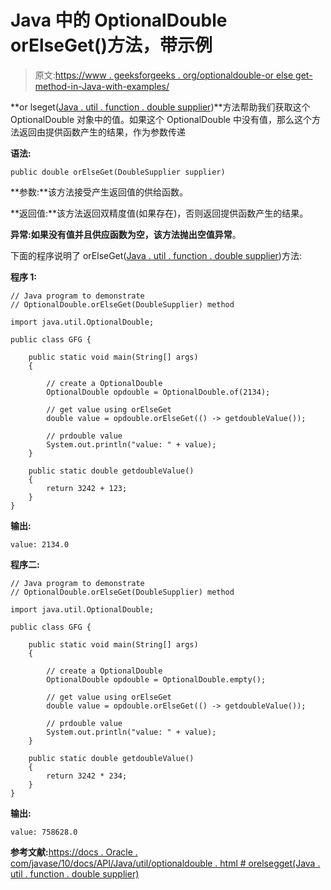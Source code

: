 # Java 中的 OptionalDouble orElseGet()方法，带示例

> 原文:[https://www . geeksforgeeks . org/optionaldouble-or else get-method-in-Java-with-examples/](https://www.geeksforgeeks.org/optionaldouble-orelseget-method-in-java-with-examples/)

**or lseget([Java . util . function . double supplier](https://www.geeksforgeeks.org/java-8-doublesupplier-interface-with-examples/))**方法帮助我们获取这个 OptionalDouble 对象中的值。如果这个 OptionalDouble 中没有值，那么这个方法返回由提供函数产生的结果，作为参数传递

**语法:**

```
public double orElseGet(DoubleSupplier supplier)

```

**参数:**该方法接受产生返回值的供给函数。

**返回值:**该方法返回双精度值(如果存在)，否则返回提供函数产生的结果。

**异常:**如果没有值并且供应函数为空，该方法抛出**空值异常**。

下面的程序说明了 orElseGet([Java . util . function . double supplier](https://www.geeksforgeeks.org/java-8-doublesupplier-interface-with-examples/))方法:

**程序 1:**

```
// Java program to demonstrate
// OptionalDouble.orElseGet(DoubleSupplier) method

import java.util.OptionalDouble;

public class GFG {

    public static void main(String[] args)
    {

        // create a OptionalDouble
        OptionalDouble opdouble = OptionalDouble.of(2134);

        // get value using orElseGet
        double value = opdouble.orElseGet(() -> getdoubleValue());

        // prdouble value
        System.out.println("value: " + value);
    }

    public static double getdoubleValue()
    {
        return 3242 + 123;
    }
}
```

**输出:**

```
value: 2134.0

```

**程序二:**

```
// Java program to demonstrate
// OptionalDouble.orElseGet(DoubleSupplier) method

import java.util.OptionalDouble;

public class GFG {

    public static void main(String[] args)
    {

        // create a OptionalDouble
        OptionalDouble opdouble = OptionalDouble.empty();

        // get value using orElseGet
        double value = opdouble.orElseGet(() -> getdoubleValue());

        // prdouble value
        System.out.println("value: " + value);
    }

    public static double getdoubleValue()
    {
        return 3242 * 234;
    }
}
```

**输出:**

```
value: 758628.0

```

**参考文献:**[https://docs . Oracle . com/javase/10/docs/API/Java/util/optionaldouble . html # orelsegget(Java . util . function . double supplier)](https://docs.oracle.com/javase/10/docs/api/java/util/OptionalDouble.html#orElseGet(java.util.function.DoubleSupplier))